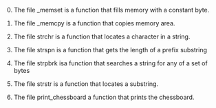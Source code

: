 0. The file _memset is a function that fills memory with a constant byte.

1. The file _memcpy is a function that copies memory area.

2. The file strchr is a function that locates a character in a string.

3. The file strspn is  a function that gets the length of a prefix substring

4. The file strpbrk isa function that searches a string for any of a set of bytes

5. The file strstr is a function that locates a substring.

6. The file print_chessboard a function that prints the chessboard.
